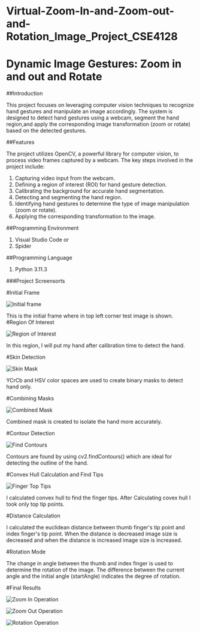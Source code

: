 # Virtual-Zoom-In-and-Zoom-out-and-Rotation_Image_Project_CSE4128
# Dynamic Image Gestures: Zoom in and out and Rotate

##Introduction

This project focuses on leveraging computer vision techniques to recognize hand gestures and manipulate an image accordingly. The system is designed to detect hand gestures using a webcam, segment the hand region,and apply the corresponding image transformation (zoom or rotate) based on the detected gestures.

##Features

The project utilizes OpenCV, a powerful library for computer vision, to process video frames 
captured by a webcam. The key steps involved in the project include:
1. Capturing video input from the webcam.
2. Defining a region of interest (ROI) for hand gesture detection.
3. Calibrating the background for accurate hand segmentation.
4. Detecting and segmenting the hand region.
5. Identifying hand gestures to determine the type of image manipulation (zoom or rotate).
6. Applying the corresponding transformation to the image.

##Programming Environment
1. Visual Studio Code or
2. Spider
   
##Programming Language
1. Python 3.11.3

###Project Screensorts

#Initial Frame


![Initial frame](initial_frame.png)

This is the initial frame where in top left corner test image is shown.
#Region Of Interest

![Region of Interest](Region.png)

In this region, I will put my hand after calibration time to detect the hand.


#Skin Detection

![Skin Mask](skin_mask.png)

YCrCb and HSV color spaces are used to create binary masks to detect hand only.

#Combining Masks

![Combined Mask](combined_mask.png)

Combined mask is created to isolate the hand more accurately.

#Contour Detection

![Find Contours](contour.png)

Contours are found by using cv2.findContours() which are ideal for detecting the outline of the hand.


#Convex Hull Calculation and Find Tips

![Finger Top Tips](finger_tip.png)

I calculated convex hull to find the finger tips. After Calculating covex hull I took only top tip points.

#Distance Calculation

I calculated the euclidean distance between thumb finger's tip point and index finger's tip point. When the distance is decreased image size is decreased and when the distance is increased image size is increased.

#Rotation Mode

The change in angle between the thumb and index finger is used to determine the rotation of the image. The difference between the current angle and the initial angle (startAngle) indicates the degree of rotation.

#Final Results

![Zoom In Operation](zoom_in.png)

![Zoom Out Operation](zoom_out.png)

![Rotation Operation](Rotate.png)


   
   


